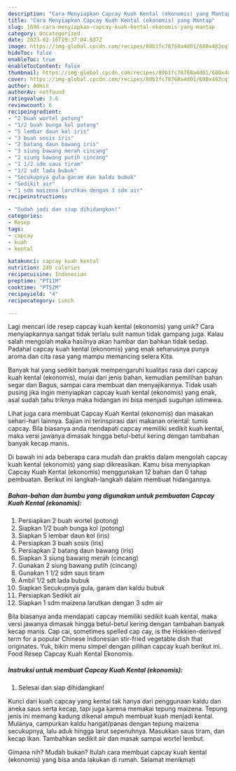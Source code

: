 ```yaml
---
description: "Cara Menyiapkan Capcay Kuah Kental (ekonomis) yang Mantap"
title: "Cara Menyiapkan Capcay Kuah Kental (ekonomis) yang Mantap"
slug: 1696-cara-menyiapkan-capcay-kuah-kental-ekonomis-yang-mantap
category: Uncategorized
date: 2023-02-16T19:37:04.837Z
image: https://img-global.cpcdn.com/recipes/80b1fc78768a4d01/680x482cq70/capcay-kuah-kental-ekonomis-foto-resep-utama.jpg
hideToc: false
enableToc: true
enableTocContent: false
thumbnail: https://img-global.cpcdn.com/recipes/80b1fc78768a4d01/680x482cq70/capcay-kuah-kental-ekonomis-foto-resep-utama.jpg
cover: https://img-global.cpcdn.com/recipes/80b1fc78768a4d01/680x482cq70/capcay-kuah-kental-ekonomis-foto-resep-utama.jpg
author: Admin
authorAv: notfound
ratingvalue: 3.6
reviewcount: 6
recipeingredient:
- "2 buah wortel potong"
- "1/2 buah bunga kol potong"
- "5 lembar daun kol iris"
- "3 buah sosis iris"
- "2 batang daun bawang iris"
- "3 siung bawang merah cincang"
- "2 siung bawang putih cincang"
- "1 1/2 sdm saus tiram"
- "1/2 sdt lada bubuk"
- "Secukupnya gula garam dan kaldu bubuk"
- "Sedikit air"
- "1 sdm maizena larutkan dengan 3 sdm air"
recipeinstructions:

- "Sudah jadi dan siap dihidangkan!"
categories:
- Resep
tags:
- capcay
- kuah
- kental

katakunci: capcay kuah kental 
nutrition: 249 calories
recipecuisine: Indonesian
preptime: "PT11M"
cooktime: "PT52M"
recipeyield: "4"
recipecategory: Lunch

---
```





Lagi mencari ide resep capcay kuah kental (ekonomis) yang unik? Cara menyiapkannya sangat tidak terlalu sulit namun tidak gampang juga. Kalau salah mengolah maka hasilnya akan hambar dan bahkan tidak sedap. Padahal capcay kuah kental (ekonomis) yang enak seharusnya punya aroma dan cita rasa yang mampu memancing selera Kita.





Banyak hal yang sedikit banyak mempengaruhi kualitas rasa dari capcay kuah kental (ekonomis), mulai dari jenis bahan, kemudian pemilihan bahan segar dan Bagus, sampai cara membuat dan menyajikannya. Tidak usah pusing jika ingin menyiapkan capcay kuah kental (ekonomis) yang enak,      asal sudah tahu triknya maka hidangan ini bisa menjadi suguhan istimewa.














Lihat juga cara membuat Capcay Kuah Kental (ekonomis) dan masakan sehari-hari lainnya. Sajian ini terinspirasi dari makanan oriental: tumis capcay. Bila biasanya anda mendapati capcay memiliki sedikit kuah kental, maka versi jawanya dimasak hingga betul-betul kering dengan tambahan banyak kecap manis.






Di bawah ini ada beberapa cara mudah dan praktis dalam mengolah capcay kuah kental (ekonomis) yang siap dikreasikan. Kamu bisa menyiapkan Capcay Kuah Kental (ekonomis) menggunakan 12 bahan dan 0 tahap pembuatan. Berikut ini langkah-langkah dalam membuat hidangannya.

<!--inarticleads1-->

##### Bahan-bahan dan bumbu yang digunakan untuk pembuatan Capcay Kuah Kental (ekonomis):

1. Persiapkan 2 buah wortel (potong)
1. Siapkan 1/2 buah bunga kol (potong)
1. Siapkan 5 lembar daun kol (iris)
1. Persiapkan 3 buah sosis (iris)
1. Persiapkan 2 batang daun bawang (iris)
1. Siapkan 3 siung bawang merah (cincang)
1. Gunakan 2 siung bawang putih (cincang)
1. Gunakan 1 1/2 sdm saus tiram
1. Ambil 1/2 sdt lada bubuk
1. Siapkan Secukupnya gula, garam dan kaldu bubuk
1. Persiapkan Sedikit air
1. Siapkan 1 sdm maizena larutkan dengan 3 sdm air


Bila biasanya anda mendapati capcay memiliki sedikit kuah kental, maka versi jawanya dimasak hingga betul-betul kering dengan tambahan banyak kecap manis. Cap cai, sometimes spelled cap cay, is the Hokkien-derived term for a popular Chinese Indonesian stir-fried vegetable dish that originates. Yuk, bikin menu simpel dengan pilihan capcay kuah berikut ini. Food Resep Capcay Kuah Kental Ekonomis. 

<!--inarticleads2-->

##### Instruksi untuk membuat Capcay Kuah Kental (ekonomis):


1. Selesai dan siap dihidangkan!

Kunci dari kuah capcay yang kental tak hanya dari penggunaan kaldu dan aneka saus serta kecap, tapi juga karena memakai tepung maizena. Tepung jenis ini memang kadung dikenal ampuh membuat kuah menjadi kental. Mulanya, campurkan kaldu hangat/panas dengan tepung maizena secukupnya, lalu aduk hingga larut sepenuhnya. Masukkan saus tiram, dan kecap ikan. Tambahkan sedikit air dan masak sampai wortel lembut. 

Gimana nih? Mudah bukan? Itulah cara membuat capcay kuah kental (ekonomis) yang bisa anda lakukan di rumah. Selamat menikmati

